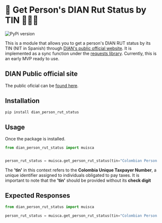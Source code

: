 # 🔎 Get Person's DIAN Rut Status by TIN 📑🇨🇴

 ![PyPi version](https://badgen.net/pypi/v/dian-person-rut-status/)

This is a module that allows you to get a person's DIAN RUT status by its TIN (NIT in Spanish) through [DIAN's public official website](https://muisca.dian.gov.co/WebRutMuisca/DefConsultaEstadoRUT.faces). It is implemented as a sync function under the [requests library](https://requests.readthedocs.io/en/latest/). Currently, this is an early MVP ready to use. 

## DIAN Public official site
The public oficial can be [found here](https://muisca.dian.gov.co/WebRutMuisca/DefConsultaEstadoRUT.faces).

## Installation

```bash
pip install dian_person_rut_status
```

## Usage

Once the package is installed.

```python
from dian_person_rut_status import muisca


person_rut_status = muisca.get_person_rut_status(tin="Colombian Person TIN")
```

The __'tin'__ in this context refers to the __Colombia Unique Taxpayer Number__, a unique identifier assigned to individuals obligated to pay taxes. It is important to note that the __'tin'__ should be provided without its __check digit__


## Expected Responses

```python
from dian_person_rut_status import muisca

person_rut_status = muisca.get_person_rut_status(tin="Colombian Person TIN")

```